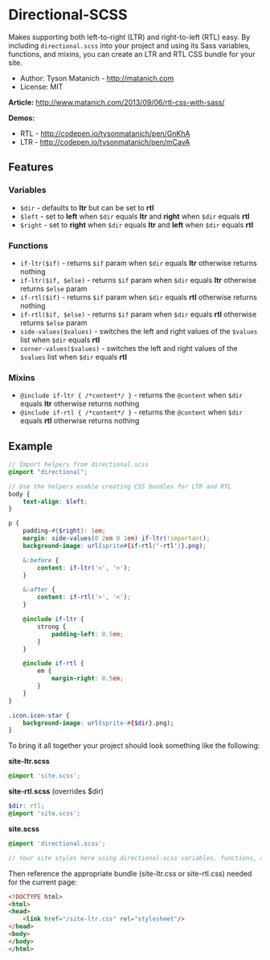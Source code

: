 ﻿# Directional-SCSS

Makes supporting both left-to-right (LTR) and right-to-left (RTL) easy. By including `directional.scss` into your project and using its Sass variables, functions, and mixins, you can create an LTR and RTL CSS bundle for your site.

* Author: Tyson Matanich - http://matanich.com
* License: MIT

**Article:** http://www.matanich.com/2013/09/06/rtl-css-with-sass/

**Demos:**
* RTL - http://codepen.io/tysonmatanich/pen/GnKhA
* LTR - http://codepen.io/tysonmatanich/pen/mCavA

## Features

### Variables
* `$dir` - defaults to **ltr** but can be set to **rtl**
* `$left` - set to **left** when `$dir` equals **ltr** and **right** when `$dir` equals **rtl**
* `$right` - set to **right** when `$dir` equals **ltr** and **left** when `$dir` equals **rtl**

### Functions
* `if-ltr($if)` - returns `$if` param when `$dir` equals **ltr** otherwise returns nothing
* `if-ltr($if, $else)` - returns `$if` param when `$dir` equals **ltr** otherwise returns `$else` param
* `if-rtl($if)` - returns `$if` param when `$dir` equals **rtl** otherwise returns nothing
* `if-rtl($if, $else)` - returns `$if` param when `$dir` equals **rtl** otherwise returns `$else` param
* `side-values($values)` - switches the left and right values of the `$values` list when `$dir` equals **rtl**
* `corner-values($values)` - switches the left and right values of the `$values` list when `$dir` equals **rtl**

### Mixins
* `@include if-ltr { /*content*/ }` - returns the `@content` when `$dir` equals **ltr** otherwise returns nothing
* `@include if-rtl { /*content*/ }` - returns the `@content` when `$dir` equals **rtl** otherwise returns nothing

## Example
```scss
// Import helpers from directional.scss
@import "directional";

// Use the helpers enable creating CSS bundles for LTR and RTL
body {
    text-align: $left;
}

p {
    padding-#{$right}: 1em;
    margin: side-values(0 2em 0 1em) if-ltr(!important);
    background-image: url(sprite#{if-rtl('-rtl')}.png);

    &:before {
        content: if-ltr('<', '>');
    }

    &:after {
        content: if-rtl('>', '<');
    }

    @include if-ltr {
        strong {
            padding-left: 0.5em;
        }
    }

    @include if-rtl {
        em {
            margin-right: 0.5em;
        }
    }
}

.icon.icon-star {
    background-image: url(sprite-#{$dir}.png);
}
```

To bring it all together your project should look something like the following:

**site-ltr.scss**
```scss
@import 'site.scss';
```

**site-rtl.scss** (overrides $dir)
```scss
$dir: rtl;
@import 'site.scss';
```

**site.scss**
```scss
@import 'directional.scss';

// Your site styles here using directional-scss variables, functions, and mixins
```

Then reference the appropriate bundle (site-ltr.css or site-rtl.css) needed for the current page:
```html
<!DOCTYPE html>
<html>
<head>
    <link href="/site-ltr.css" rel="stylesheet"/>
</head>
<body>
</body>
</html>
```
